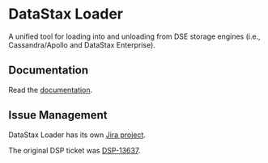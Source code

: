 # DataStax Loader

A unified tool for loading into and unloading from DSE storage engines (i.e., Cassandra/Apollo and DataStax Enterprise).

## Documentation

Read the [documentation].

## Issue Management

DataStax Loader has its own [Jira project].

The original DSP ticket was [DSP-13637].

[documentation]: docs/
[Jira project]: https://datastax.jira.com/projects/DAT/summary
[DSP-13637]: https://datastax.jira.com/browse/DSP-13637
